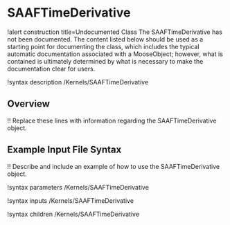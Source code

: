 # SAAFTimeDerivative

!alert construction title=Undocumented Class
The SAAFTimeDerivative has not been documented. The content listed below should be used as a starting point for
documenting the class, which includes the typical automatic documentation associated with a
MooseObject; however, what is contained is ultimately determined by what is necessary to make the
documentation clear for users.

!syntax description /Kernels/SAAFTimeDerivative

## Overview

!! Replace these lines with information regarding the SAAFTimeDerivative object.

## Example Input File Syntax

!! Describe and include an example of how to use the SAAFTimeDerivative object.

!syntax parameters /Kernels/SAAFTimeDerivative

!syntax inputs /Kernels/SAAFTimeDerivative

!syntax children /Kernels/SAAFTimeDerivative
